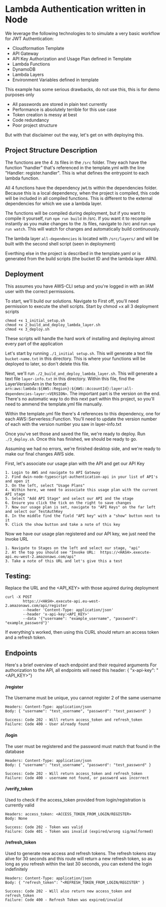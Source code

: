 # Lambda Authentication written in Node

We leverage the following technologies to to simulate a very basic workflow for JWT Authentication:
* Cloudformation Template
* API Gateway
* API Key Authorization and Usage Plan defined in Template
* Lambda Functions
* DynamoDB
* Lambda Layers
* Environment Variables defined in template

This example has some serious drawbacks, do not use this, this is for demo purposes only
* All passwords are stored in plain text currently
* Performance is absolutely terrible for this use case
* Token creation is messy at best
* Code redundancy
* Poor project structure

But with that disclaimer out the way, let's get on with deploying this.

## Project Structure Description

The functions are the 4 .ts files in the `/src` folder. They each have the function "handler" that's referenced in the template.yml with the line "Handler: register.handler". This is what defines the entrypoint to each lambda function.

All 4 functions have the dependency jwt.ts within the dependencies folder. Because this is a local dependency, when the project is compiled, this code will be included in all compiled functions. This is different to the external dependencies for which we use a lambda layer.

The functions will be compiled during deployment, but if you want to compile it yourself, run `npm run build` in /src. If you want it to recompile instantly as you make changes to the .ts files, navigate to /src and run `npm run watch`. This will watch for changes and automatically build continuously.

The lambda layer `all-dependencies` is located with `/src/layers/` and will be built with the second shell script (seen in deployment)

Everthing else in the project is described in the template.yaml or is generated from the build scripts (the bucket ID and the lambda layer ARN).

## Deployment

This assumes you have AWS-CLI setup and you're logged in with an IAM user with the correct permissions.

To start, we'll build our solutions. Navigate to 
First off, you'll need permission to execute the shell scripts. Start by chmod +x all 3 deployment scripts
```shell
chmod +x 1_initial_setup.sh
chmod +x 2_build_and_deploy_lambda_layer.sh
chmod +x 3_deploy.sh
```
These scripts will handle the hard work of installing and deploying almost every part of the application

Let's start by running `./1_initial setup.sh`. This will generate a text file `bucket-name.txt` in this directory. This is where your functions will be deployed to later, so don't delete this file.

Next, we'll run `./2_build_and_deploy_lambda_layer.sh`. This will generate a text file `layer-info.txt` in this directory. Within this file, find the LayerVersionArn in the format `arn:aws:lambda:${AWS::Region}:${AWS::AccountId}:layer:all-dependencies-layer:<VERSION>`. The important part is the version on the end. There's no automatic way to do this next part within this project, so you'll need to ammend the template.yml file manually.

Within the template.yml file there's 4 references to this dependency, one for each AWS::Serverless::Function. You'll need to update the version number of each with the version number you saw in layer-info.txt

Once you've set those and saved the file, we're ready to deploy. Run `./3_deploy.sh`. Once this has finished, we should be ready to go.

Assuming we had no errors, we're finished desktop side, and we're ready to make our final changes AWS side.

First, let's associate our usage plan with the API and get our API Key
```
1. Login to AWS and navigate to API Gateway
2. Find dwin-node-typescript-authentication-api in your list of API's and open it
3. On the left, select "Usage Plans"
4. Within here, we need to associate this usage plan with the current API stage
5. Select "Add API Stage" and select our API and the stage
6. Ensure you click the tick on the right to save changes
7. Now our usage plan is set, navigate to "API Keys" on the far left and select our TestAuthKey
8. In the middle find the field "API key" with a "show" button next to it
9. Click the show button and take a note of this key
```
Now we have our usage plan registered and our API key, we just need the Invoke URL
```
1. Navigate to Stages on the left and select our stage, "api"
2. At the top you should see "Invoke URL:  https://<HASH>.execute-api.eu-west-2.amazonaws.com/api"
3. Take a note of this URL and let's give this a test
```

## Testing:

Replace the URL and the <API_KEY> with those aquired during deployment
```
curl -X POST 
        https://<HASH>.execute-api.eu-west-2.amazonaws.com/api/register 
        --header 'Content-Type: application/json' 
        --header 'x-api-key:<API_KEY>' 
        --data '{"username": "example_username", "password": "example_password"}'
```
If everything's worked, then using this CURL should return an access token and a refresh token.

## Endpoints

Here's a brief overview of each endpoint and their required arguments
For authorization to the API, all endpoints will need this header: { "x-api-key": "<API_KEY>"}

#### /register
The Username must be unique, you cannot register 2 of the same username
```
Headers: Content-Type: application/json
Body: { "username": "test_username", "password": "test_password" }
```
```
Success: Code 202 - Will return access_token and refresh_token
Failure: Code 400 - User already found
```

#### /login
The user must be registered and the password must match that found in the database
```
Headers: Content-Type: application/json
Body: { "username": "test_username", "password": "test_password" }
```
```
Success: Code 202 - Will return access_token and refresh_token
Failure: Code 400 - username not found, or password was incorrect
```

#### /verify_token
Used to check if the access_token provided from login/registration is currently valid
```
Headers: access_token: <ACCESS_TOKEN_FROM_LOGIN/REGISTER>
Body: None
```
```
Success: Code 202 - Token was valid
Failure: Code 401 - Token was invalid (expired/wrong sig/malformed)
```

#### /refresh_token
Used to generate new access and refresh tokens. The refresh tokens stay alive for 30 seconds and this route will return a new refresh token, so as long as you refresh within the last 30 seconds, you can extend the login indefinitely
```
Headers: Content-Type: application/json
Body: { "refresh_token": "<REFRESH_TOKEN_FROM_LOGIN/REGISTER" }
```
```
Success: Code 202 - Will also return new access_token and refresh_token
Failure: Code 400 - Refresh Token was expired/invalid
```
